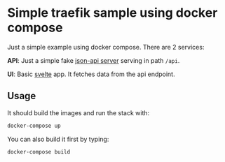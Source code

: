 # Simple traefik sample using docker compose

Just a simple example using docker compose. There are 2 services:

**API**: Just a simple fake [json-api server](https://www.npmjs.com/package/fake-json-api-server) serving in path `/api`.

**UI**: Basic [svelte](https://svelte.dev) app. It fetches data from the api endpoint.

## Usage

It should build the images and run the stack with:

```sh
docker-compose up
```

You can also build it first by typing:

```sh
docker-compose build
```
